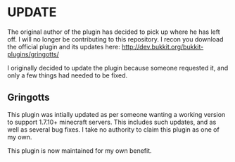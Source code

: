 UPDATE
========
The original author of the plugin has decided to pick up where he has left off. I will no longer be contributing to this repository. I recon you download the official plugin and its updates here: http://dev.bukkit.org/bukkit-plugins/gringotts/

I originally decided to update the plugin because someone requested it, and only a few things had needed to be fixed.

Gringotts
---------
This plugin was intially updated as per someone wanting a working version to support 1.7.10+ minecraft servers. This includes such updates, and as well as several bug fixes. I take no authority to claim this plugin as one of my own.

This plugin is now maintained for my own benefit.
